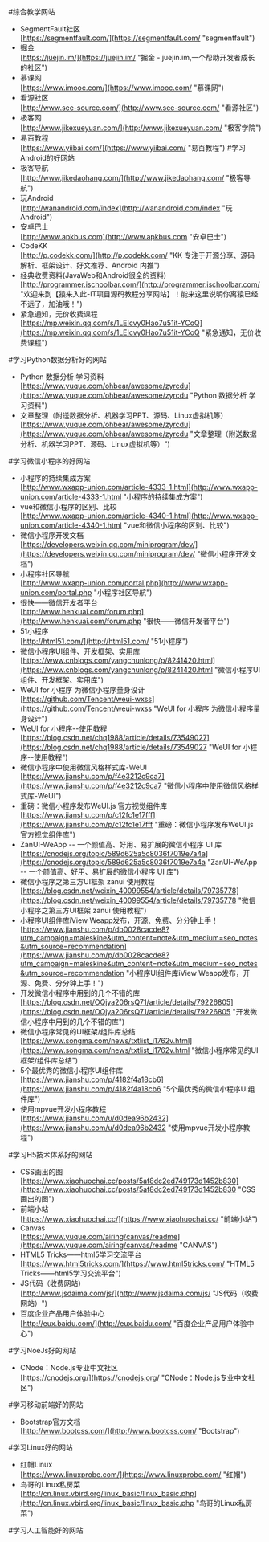 #综合教学网站

- SegmentFault社区<br>[https://segmentfault.com/](https://segmentfault.com/ "segmentfault")
- 掘金<br>[https://juejin.im/](https://juejin.im/ "掘金 - juejin.im,一个帮助开发者成长的社区")
- 慕课网<br>[https://www.imooc.com/](https://www.imooc.com/ "慕课网")
- 看源社区<br>[http://www.see-source.com/](http://www.see-source.com/ "看源社区")
- 极客网<br>[http://www.jikexueyuan.com/](http://www.jikexueyuan.com/ "极客学院")
- 易百教程<br>[https://www.yiibai.com/](https://www.yiibai.com/ "易百教程")
#学习Android的好网站
- 极客导航<br>[http://www.jikedaohang.com/](http://www.jikedaohang.com/ "极客导航")
- 玩Android<br>[http://wanandroid.com/index](http://wanandroid.com/index "玩Android")
- 安卓巴士<br>[http://www.apkbus.com](http://www.apkbus.com "安卓巴士")
- CodeKK<br>[http://p.codekk.com/](http://p.codekk.com/ "KK 专注于开源分享、源码解析、框架设计、好文推荐、Android 内推")
- 经典收费资料(JavaWeb和Android很全的资料)<br>[http://programmer.ischoolbar.com/](http://programmer.ischoolbar.com/ "欢迎来到【猿来入此-IT项目源码教程分享网站】！能来这里说明你离猿已经不远了，加油哦！")
- 紧急通知，无价收费课程<br>[https://mp.weixin.qq.com/s/1LEIcvy0Hao7u51it-YCoQ](https://mp.weixin.qq.com/s/1LEIcvy0Hao7u51it-YCoQ "紧急通知，无价收费课程")

#学习Python数据分析好的网站
- Python 数据分析 学习资料<br>[https://www.yuque.com/ohbear/awesome/zyrcdu](https://www.yuque.com/ohbear/awesome/zyrcdu "Python 数据分析 学习资料")
- 文章整理（附送数据分析、机器学习PPT、源码、Linux虚拟机等）<br>[https://www.yuque.com/ohbear/awesome/zyrcdu](https://www.yuque.com/ohbear/awesome/zyrcdu "文章整理（附送数据分析、机器学习PPT、源码、Linux虚拟机等）")

#学习微信小程序的好网站
- 小程序的持续集成方案<br>[http://www.wxapp-union.com/article-4333-1.html](http://www.wxapp-union.com/article-4333-1.html "小程序的持续集成方案")
- vue和微信小程序的区别、比较<br>[http://www.wxapp-union.com/article-4340-1.html](http://www.wxapp-union.com/article-4340-1.html "vue和微信小程序的区别、比较")
- 微信小程序开发文档<br>[https://developers.weixin.qq.com/miniprogram/dev/](https://developers.weixin.qq.com/miniprogram/dev/ "微信小程序开发文档")
- 小程序社区导航<br>[http://www.wxapp-union.com/portal.php](http://www.wxapp-union.com/portal.php "小程序社区导航")
- 很快——微信开发者平台<br>[http://www.henkuai.com/forum.php](http://www.henkuai.com/forum.php "很快——微信开发者平台")
- 51小程序<br>[http://html51.com/](http://html51.com/ "51小程序")
- 微信小程序UI组件、开发框架、实用库<br>[https://www.cnblogs.com/yangchunlong/p/8241420.html](https://www.cnblogs.com/yangchunlong/p/8241420.html "微信小程序UI组件、开发框架、实用库")
- WeUI for 小程序 为微信小程序量身设计<br>[https://github.com/Tencent/weui-wxss](https://github.com/Tencent/weui-wxss "WeUI for 小程序 为微信小程序量身设计")
- WeUI for 小程序--使用教程<br>[https://blog.csdn.net/chq1988/article/details/73549027](https://blog.csdn.net/chq1988/article/details/73549027 "WeUI for 小程序--使用教程")
- 微信小程序中使用微信风格样式库-WeUI<br>[https://www.jianshu.com/p/f4e3212c9ca7](https://www.jianshu.com/p/f4e3212c9ca7 "微信小程序中使用微信风格样式库-WeUI")
- 重磅：微信小程序发布WeUI.js 官方视觉组件库<br>[https://www.jianshu.com/p/c12fc1e17fff](https://www.jianshu.com/p/c12fc1e17fff "重磅：微信小程序发布WeUI.js 官方视觉组件库")
- ZanUI-WeApp -- 一个颜值高、好用、易扩展的微信小程序 UI 库<br>[https://cnodejs.org/topic/589d625a5c8036f7019e7a4a](https://cnodejs.org/topic/589d625a5c8036f7019e7a4a "ZanUI-WeApp -- 一个颜值高、好用、易扩展的微信小程序 UI 库")
- 微信小程序之第三方UI框架 zanui 使用教程<br>[https://blog.csdn.net/weixin_40099554/article/details/79735778](https://blog.csdn.net/weixin_40099554/article/details/79735778 "微信小程序之第三方UI框架 zanui 使用教程")
- 小程序UI组件库iView Weapp发布，开源、免费、分分钟上手！<br>[https://www.jianshu.com/p/db0028cacde8?utm_campaign=maleskine&utm_content=note&utm_medium=seo_notes&utm_source=recommendation](https://www.jianshu.com/p/db0028cacde8?utm_campaign=maleskine&utm_content=note&utm_medium=seo_notes&utm_source=recommendation "小程序UI组件库iView Weapp发布，开源、免费、分分钟上手！")
- 开发微信小程序中用到的几个不错的库<br>[https://blog.csdn.net/OQjya206rsQ71/article/details/79226805](https://blog.csdn.net/OQjya206rsQ71/article/details/79226805 "开发微信小程序中用到的几个不错的库")
- 微信小程序常见的UI框架/组件库总结<br>[https://www.songma.com/news/txtlist_i1762v.html](https://www.songma.com/news/txtlist_i1762v.html "微信小程序常见的UI框架/组件库总结")
- 5个最优秀的微信小程序UI组件库<br>[https://www.jianshu.com/p/4182f4a18cb6](https://www.jianshu.com/p/4182f4a18cb6 "5个最优秀的微信小程序UI组件库")
- 使用mpvue开发小程序教程<br>[https://www.jianshu.com/u/d0dea96b2432](https://www.jianshu.com/u/d0dea96b2432 "使用mpvue开发小程序教程")

#学习H5技术体系好的网站
- CSS画出的图<br>[https://www.xiaohuochai.cc/posts/5af8dc2ed749173d1452b830](https://www.xiaohuochai.cc/posts/5af8dc2ed749173d1452b830 "CSS画出的图")
- 前端小站<br>[https://www.xiaohuochai.cc/](https://www.xiaohuochai.cc/ "前端小站")
- Canvas<br>[https://www.yuque.com/airing/canvas/readme](https://www.yuque.com/airing/canvas/readme "CANVAS")
- HTML5 Tricks——html5学习交流平台<br>[https://www.html5tricks.com/](https://www.html5tricks.com/ "HTML5 Tricks——html5学习交流平台")
- JS代码（收费网站）<br>[http://www.jsdaima.com/js/](http://www.jsdaima.com/js/ "JS代码（收费网站）")
- 百度企业产品用户体验中心<br>[http://eux.baidu.com/](http://eux.baidu.com/ "百度企业产品用户体验中心")

#学习NoeJs好的网站
- CNode：Node.js专业中文社区<br>[https://cnodejs.org/](https://cnodejs.org/ "CNode：Node.js专业中文社区")


#学习移动前端好的网站
- Bootstrap官方文档<br>[http://www.bootcss.com/](http://www.bootcss.com/ "Bootstrap")

#学习Linux好的网站
- 红帽Linux<br>[https://www.linuxprobe.com/](https://www.linuxprobe.com/ "红帽")
- 鸟哥的Linux私房菜<br>[http://cn.linux.vbird.org/linux_basic/linux_basic.php](http://cn.linux.vbird.org/linux_basic/linux_basic.php "鸟哥的Linux私房菜")

#学习人工智能好的网站




